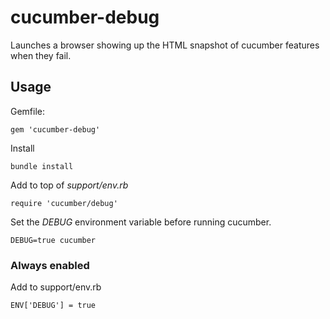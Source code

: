 # cucumber-debug

Launches a browser showing up the HTML snapshot of cucumber features when they fail.

## Usage

Gemfile:

    gem 'cucumber-debug'

Install

    bundle install

Add to top of *support/env.rb*

    require 'cucumber/debug'

Set the _DEBUG_ environment variable before running cucumber.

    DEBUG=true cucumber

### Always enabled

Add to support/env.rb

    ENV['DEBUG'] = true

